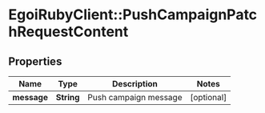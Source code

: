 # EgoiRubyClient::PushCampaignPatchRequestContent

## Properties
Name | Type | Description | Notes
------------ | ------------- | ------------- | -------------
**message** | **String** | Push campaign message | [optional] 


